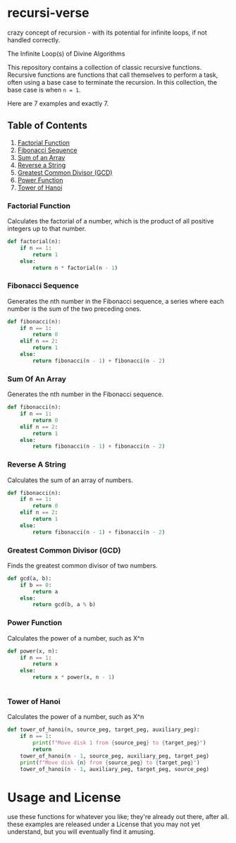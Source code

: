 # recursi-verse
crazy concept of recursion - with its potential for infinite loops, if not handled correctly.

The Infinite Loop(s) of Divine Algorithms

This repository contains a collection of classic recursive functions. Recursive functions are functions that call themselves to perform a task, often using a base case to terminate the recursion. In this collection, the base case is when `n = 1`.

Here are 7 examples and exactly 7.

## Table of Contents
1. [Factorial Function](#factorial-function)
2. [Fibonacci Sequence](#fibonacci-sequence)
3. [Sum of an Array](#sum-of-an-array)
4. [Reverse a String](#reverse-a-string)
5. [Greatest Common Divisor (GCD)](#greatest-common-divisor-gcd)
6. [Power Function](#power-function)
7. [Tower of Hanoi](#tower-of-hanoi)

### Factorial Function
Calculates the factorial of a number, which is the product of all positive integers up to that number.
```python
def factorial(n):
    if n == 1:
        return 1
    else:
        return n * factorial(n - 1)

```
### Fibonacci Sequence 
Generates the nth number in the Fibonacci sequence, a series where each number is the sum of the two preceding ones.
```python
def fibonacci(n):
    if n == 1:
        return 0
    elif n == 2:
        return 1
    else:
        return fibonacci(n - 1) + fibonacci(n - 2)

```
### Sum Of An Array
Generates the nth number in the Fibonacci sequence.
```python
def fibonacci(n):
    if n == 1:
        return 0
    elif n == 2:
        return 1
    else:
        return fibonacci(n - 1) + fibonacci(n - 2)

```
### Reverse A String
Calculates the sum of an array of numbers.
```python
def fibonacci(n):
    if n == 1:
        return 0
    elif n == 2:
        return 1
    else:
        return fibonacci(n - 1) + fibonacci(n - 2)

```
### Greatest Common Divisor (GCD)
Finds the greatest common divisor of two numbers.
```python
def gcd(a, b):
    if b == 0:
        return a
    else:
        return gcd(b, a % b)


```
### Power Function
Calculates the power of a number, such as X^n
```python
def power(x, n):
    if n == 1:
        return x
    else:
        return x * power(x, n - 1)



```
### Tower of Hanoi
Calculates the power of a number, such as X^n
```python
def tower_of_hanoi(n, source_peg, target_peg, auxiliary_peg):
    if n == 1:
        print(f"Move disk 1 from {source_peg} to {target_peg}")
        return
    tower_of_hanoi(n - 1, source_peg, auxiliary_peg, target_peg)
    print(f"Move disk {n} from {source_peg} to {target_peg}")
    tower_of_hanoi(n - 1, auxiliary_peg, target_peg, source_peg)


```

# Usage and License
use these functions for whatever you like; they're already out there, after all. these examples are released under a License that you may not yet understand, but you will eventually find it amusing.





